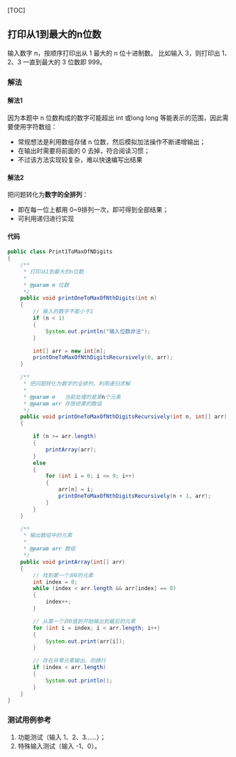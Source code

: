 [TOC]

## 打印从1到最大的n位数

输入数字 n，按顺序打印出从 1 最大的 n 位十进制数。
比如输入 3，则打印出 1、2、3 一直到最大的 3 位数即 999。

### 解法

#### 解法1
因为本题中 n 位数构成的数字可能超出 int 或long long 等能表示的范围，因此需要使用字符数组：
+ 常规想法是利用数组存储 n 位数，然后模拟加法操作不断递增输出；
+ 在输出时需要将前面的 0 去掉，符合阅读习惯；
+ 不过该方法实现较复杂，难以快速编写出结果



#### 解法2
把问题转化为**数字的全排列**：
+ 即在每一位上都用 0~9排列一次，即可得到全部结果；
+ 可利用递归进行实现

#### 代码
```java
public class Print1ToMaxOfNDigits
{
    /**
     * 打印从1到最大的n位数
     *
     * @param n 位数
     */
    public void printOneToMaxOfNthDigits(int n)
    {
        // 输入的数字不能小于1
        if (n < 1)
        {
            System.out.println("输入位数非法");
        }

        int[] arr = new int[n];
        printOneToMaxOfNthDigitsRecursively(0, arr);
    }

    /**
     * 把问题转化为数字的全排列，利用递归求解
     *
     * @param n   当前处理的是第n个元素
     * @param arr 存放结果的数组
     */
    public void printOneToMaxOfNthDigitsRecursively(int n, int[] arr)
    {

        if (n >= arr.length)
        {
            printArray(arr);
        }
        else
        {
            for (int i = 0; i <= 9; i++)
            {
                arr[n] = i;
                printOneToMaxOfNthDigitsRecursively(n + 1, arr);
            }
        }
    }

    /**
     * 输出数组中的元素
     *
     * @param arr 数组
     */
    public void printArray(int[] arr)
    {
        // 找到第一个非0的元素
        int index = 0;
        while (index < arr.length && arr[index] == 0)
        {
            index++;
        }

        // 从第一个非0值到开始输出到最后的元素
        for (int i = index; i < arr.length; i++)
        {
            System.out.print(arr[i]);
        }

        // 存在非零元素输出，则换行
        if (index < arr.length)
        {
            System.out.println();
        }
    }
}
```



### 测试用例参考
1. 功能测试（输入 1、2、3......）；
2. 特殊输入测试（输入 -1、0）。



